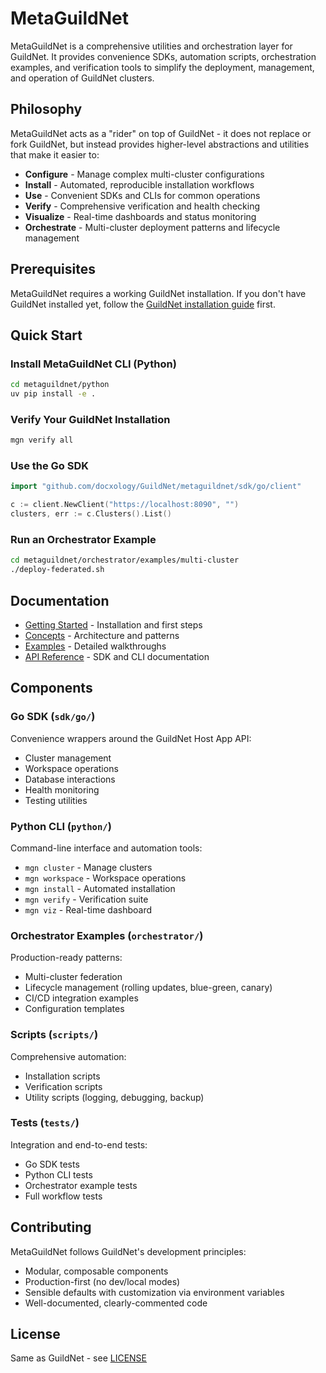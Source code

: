 # MetaGuildNet

MetaGuildNet is a comprehensive utilities and orchestration layer for GuildNet. It provides convenience SDKs, automation scripts, orchestration examples, and verification tools to simplify the deployment, management, and operation of GuildNet clusters.

## Philosophy

MetaGuildNet acts as a "rider" on top of GuildNet - it does not replace or fork GuildNet, but instead provides higher-level abstractions and utilities that make it easier to:

- **Configure** - Manage complex multi-cluster configurations
- **Install** - Automated, reproducible installation workflows
- **Use** - Convenient SDKs and CLIs for common operations
- **Verify** - Comprehensive verification and health checking
- **Visualize** - Real-time dashboards and status monitoring
- **Orchestrate** - Multi-cluster deployment patterns and lifecycle management

## Prerequisites

MetaGuildNet requires a working GuildNet installation. If you don't have GuildNet installed yet, follow the [GuildNet installation guide](../DEPLOYMENT.md) first.

## Quick Start

### Install MetaGuildNet CLI (Python)

```bash
cd metaguildnet/python
uv pip install -e .
```

### Verify Your GuildNet Installation

```bash
mgn verify all
```

### Use the Go SDK

```go
import "github.com/docxology/GuildNet/metaguildnet/sdk/go/client"

c := client.NewClient("https://localhost:8090", "")
clusters, err := c.Clusters().List()
```

### Run an Orchestrator Example

```bash
cd metaguildnet/orchestrator/examples/multi-cluster
./deploy-federated.sh
```

## Documentation

- [Getting Started](docs/getting-started.md) - Installation and first steps
- [Concepts](docs/concepts.md) - Architecture and patterns
- [Examples](docs/examples.md) - Detailed walkthroughs
- [API Reference](docs/api-reference.md) - SDK and CLI documentation

## Components

### Go SDK (`sdk/go/`)

Convenience wrappers around the GuildNet Host App API:
- Cluster management
- Workspace operations
- Database interactions
- Health monitoring
- Testing utilities

### Python CLI (`python/`)

Command-line interface and automation tools:
- `mgn cluster` - Manage clusters
- `mgn workspace` - Workspace operations
- `mgn install` - Automated installation
- `mgn verify` - Verification suite
- `mgn viz` - Real-time dashboard

### Orchestrator Examples (`orchestrator/`)

Production-ready patterns:
- Multi-cluster federation
- Lifecycle management (rolling updates, blue-green, canary)
- CI/CD integration examples
- Configuration templates

### Scripts (`scripts/`)

Comprehensive automation:
- Installation scripts
- Verification scripts
- Utility scripts (logging, debugging, backup)

### Tests (`tests/`)

Integration and end-to-end tests:
- Go SDK tests
- Python CLI tests
- Orchestrator example tests
- Full workflow tests

## Contributing

MetaGuildNet follows GuildNet's development principles:
- Modular, composable components
- Production-first (no dev/local modes)
- Sensible defaults with customization via environment variables
- Well-documented, clearly-commented code

## License

Same as GuildNet - see [LICENSE](../LICENSE)

